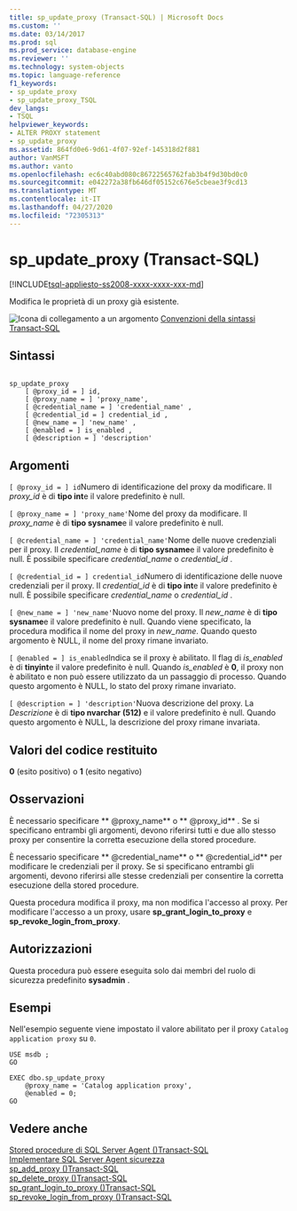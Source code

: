 ```yaml
---
title: sp_update_proxy (Transact-SQL) | Microsoft Docs
ms.custom: ''
ms.date: 03/14/2017
ms.prod: sql
ms.prod_service: database-engine
ms.reviewer: ''
ms.technology: system-objects
ms.topic: language-reference
f1_keywords:
- sp_update_proxy
- sp_update_proxy_TSQL
dev_langs:
- TSQL
helpviewer_keywords:
- ALTER PROXY statement
- sp_update_proxy
ms.assetid: 864fd0e6-9d61-4f07-92ef-145318d2f881
author: VanMSFT
ms.author: vanto
ms.openlocfilehash: ec6c40abd080c86722565762fab3b4f9d30bd0c0
ms.sourcegitcommit: e042272a38fb646df05152c676e5cbeae3f9cd13
ms.translationtype: MT
ms.contentlocale: it-IT
ms.lasthandoff: 04/27/2020
ms.locfileid: "72305313"
---
```

# <a name="sp_update_proxy-transact-sql"></a>sp_update_proxy (Transact-SQL)
[!INCLUDE[tsql-appliesto-ss2008-xxxx-xxxx-xxx-md](../../includes/tsql-appliesto-ss2008-xxxx-xxxx-xxx-md.md)]

  Modifica le proprietà di un proxy già esistente.  
  
 ![Icona di collegamento a un argomento](../../database-engine/configure-windows/media/topic-link.gif "Icona di collegamento a un argomento") [Convenzioni della sintassi Transact-SQL](../../t-sql/language-elements/transact-sql-syntax-conventions-transact-sql.md)  
  
## <a name="syntax"></a>Sintassi  
  
```  
  
sp_update_proxy   
    [ @proxy_id = ] id,  
    [ @proxy_name = ] 'proxy_name',  
    [ @credential_name = ] 'credential_name' ,  
    [ @credential_id = ] credential_id ,  
    [ @new_name = ] 'new_name' ,  
    [ @enabled = ] is_enabled ,  
    [ @description = ] 'description'  
```  
  
## <a name="arguments"></a>Argomenti  
`[ @proxy_id = ] id`Numero di identificazione del proxy da modificare. Il *proxy_id* è di **tipo int**e il valore predefinito è null.  
  
`[ @proxy_name = ] 'proxy_name'`Nome del proxy da modificare. Il *proxy_name* è di **tipo sysname**e il valore predefinito è null.  
  
`[ @credential_name = ] 'credential_name'`Nome delle nuove credenziali per il proxy. Il *credential_name* è di **tipo sysname**e il valore predefinito è null. È possibile specificare *credential_name* o *credential_id* .  
  
`[ @credential_id = ] credential_id`Numero di identificazione delle nuove credenziali per il proxy. Il *credential_id* è di **tipo int**e il valore predefinito è null. È possibile specificare *credential_name* o *credential_id* .  
  
`[ @new_name = ] 'new_name'`Nuovo nome del proxy. Il *new_name* è di **tipo sysname**e il valore predefinito è null. Quando viene specificato, la procedura modifica il nome del proxy in *new_name*. Quando questo argomento è NULL, il nome del proxy rimane invariato.  
  
`[ @enabled = ] is_enabled`Indica se il proxy è abilitato. Il flag di *is_enabled* è di **tinyint**e il valore predefinito è null. Quando *is_enabled* è **0**, il proxy non è abilitato e non può essere utilizzato da un passaggio di processo. Quando questo argomento è NULL, lo stato del proxy rimane invariato.  
  
`[ @description = ] 'description'`Nuova descrizione del proxy. La *Descrizione* è di **tipo nvarchar (512)** e il valore predefinito è null. Quando questo argomento è NULL, la descrizione del proxy rimane invariata.  
  
## <a name="return-code-values"></a>Valori del codice restituito  
 **0** (esito positivo) o **1** (esito negativo)  
  
## <a name="remarks"></a>Osservazioni  
 È necessario specificare ** \@proxy_name** o ** \@proxy_id** . Se si specificano entrambi gli argomenti, devono riferirsi tutti e due allo stesso proxy per consentire la corretta esecuzione della stored procedure.  
  
 È necessario specificare ** \@credential_name** o ** \@credential_id** per modificare le credenziali per il proxy. Se si specificano entrambi gli argomenti, devono riferirsi alle stesse credenziali per consentire la corretta esecuzione della stored procedure.  
  
 Questa procedura modifica il proxy, ma non modifica l'accesso al proxy. Per modificare l'accesso a un proxy, usare **sp_grant_login_to_proxy** e **sp_revoke_login_from_proxy**.  
  
## <a name="permissions"></a>Autorizzazioni  
 Questa procedura può essere eseguita solo dai membri del ruolo di sicurezza predefinito **sysadmin** .  
  
## <a name="examples"></a>Esempi  
 Nell'esempio seguente viene impostato il valore abilitato per il proxy `Catalog application proxy` su `0`.  
  
```  
USE msdb ;  
GO  
  
EXEC dbo.sp_update_proxy  
    @proxy_name = 'Catalog application proxy',  
    @enabled = 0;  
GO  
```  
  
## <a name="see-also"></a>Vedere anche  
 [Stored procedure di SQL Server Agent &#40;&#41;Transact-SQL](../../relational-databases/system-stored-procedures/sql-server-agent-stored-procedures-transact-sql.md)   
 [Implementare SQL Server Agent sicurezza](../../ssms/agent/implement-sql-server-agent-security.md)   
 [sp_add_proxy &#40;&#41;Transact-SQL](../../relational-databases/system-stored-procedures/sp-add-proxy-transact-sql.md)   
 [sp_delete_proxy &#40;&#41;Transact-SQL](../../relational-databases/system-stored-procedures/sp-delete-proxy-transact-sql.md)   
 [sp_grant_login_to_proxy &#40;&#41;Transact-SQL](../../relational-databases/system-stored-procedures/sp-grant-login-to-proxy-transact-sql.md)   
 [sp_revoke_login_from_proxy &#40;&#41;Transact-SQL](../../relational-databases/system-stored-procedures/sp-revoke-login-from-proxy-transact-sql.md)  
  
  
